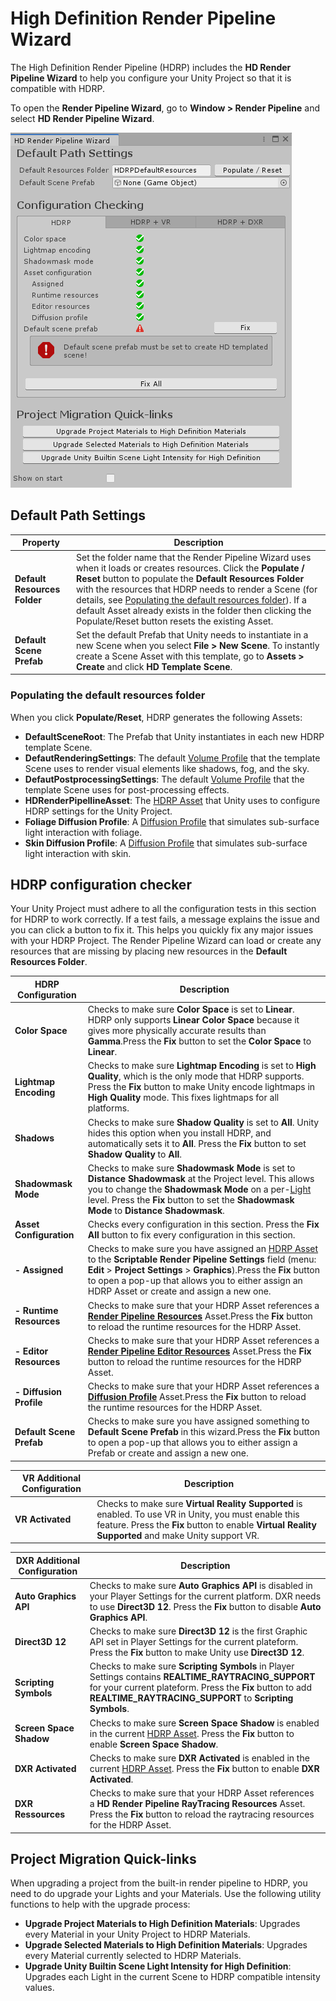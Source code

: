 # High Definition Render Pipeline Wizard

The High Definition Render Pipeline (HDRP) includes the **HD Render Pipeline Wizard** to help you configure your Unity Project so that it is compatible with HDRP. 

To open the **Render Pipeline Wizard**, go to **Window > Render Pipeline** and select **HD Render Pipeline Wizard**.

![](Images/RenderPipelineWizard1.png)

## Default Path Settings

| **Property**                 | **Description**                                              |
| ---------------------------- | ------------------------------------------------------------ |
| **Default Resources Folder** | Set the folder name that the Render Pipeline Wizard uses when it loads or creates resources. Click the **Populate / Reset** button to populate the **Default Resources Folder** with the resources that HDRP needs to render a Scene (for details, see [Populating the default resources folder](#PopulatingFolder)). If a default Asset already exists in the folder then clicking the Populate/Reset button resets the existing Asset. |
| **Default Scene Prefab**     | Set the default Prefab that Unity needs to instantiate in a new Scene when you select **File > New Scene**. To instantly create a Scene Asset with this template, go to **Assets > Create** and click **HD Template Scene**. |

### Populating the default resources folder

When you click **Populate/Reset**, HDRP generates the following Assets:

- **DefaultSceneRoot**: The Prefab that Unity instantiates in each new HDRP template Scene.
- **DefautRenderingSettings**: The default [Volume Profile](Volume-Profile.html) that the template Scene uses to render visual elements like shadows, fog, and the sky.
- **DefautPostprocessingSettings**: The default [Volume Profile](Volume-Profile.html) that the template Scene uses for post-processing effects.
- **HDRenderPipellineAsset**: The [HDRP Asset](HDRP-Asset.html) that Unity uses to configure HDRP settings for the Unity Project.
- **Foliage Diffusion Profile**: A [Diffusion Profile](Diffusion-Profile.html) that simulates sub-surface light interaction with foliage.
- **Skin Diffusion Profile**: A [Diffusion Profile](Diffusion-Profile.html) that simulates sub-surface light interaction with skin.

## HDRP configuration checker

Your Unity Project must adhere to all the configuration tests in this section for HDRP to work correctly. If a test fails, a message explains the issue and you can click a button to fix it. This helps you quickly fix any major issues with your HDRP Project. The Render Pipeline Wizard can load or create any resources that are missing by placing new resources in the **Default Resources Folder**.

| **HDRP Configuration**           | **Description**                                              |
| -------------------------------- | ------------------------------------------------------------ |
| **Color Space**                  | Checks to make sure **Color Space** is set to **Linear**. HDRP only supports **Linear Color Space** because it gives more physically accurate results than **Gamma**.Press the **Fix** button to set the **Color Space** to **Linear**. |
| **Lightmap Encoding**            | Checks to make sure **Lightmap Encoding** is set to **High Quality**, which is the only mode that HDRP supports. Press the **Fix** button to make Unity encode lightmaps in **High Quality** mode. This fixes lightmaps for all platforms. |
| **Shadows**                      | Checks to make sure **Shadow Quality** is set to **All**. Unity hides this option when you install HDRP, and automatically sets it to **All**. Press the **Fix** button to set **Shadow Quality** to **All**. |
| **Shadowmask Mode**              | Checks to make sure **Shadowmask Mode** is set to **Distance Shadowmask** at the Project level. This allows you to change the **Shadowmask Mode** on a per-[Light](Light-Component.html) level. Press the **Fix** button to set the **Shadowmask Mode** to **Distance Shadowmask**. |
| **Asset Configuration**          | Checks every configuration in this section. Press the **Fix All** button to fix every configuration in this section. |
| **- Assigned**                   | Checks to make sure you have assigned an [HDRP Asset](HDRP-Asset.html) to the **Scriptable Render Pipeline Settings** field (menu: **Edit** > **Project Settings** > **Graphics**).Press the **Fix** button to open a pop-up that allows you to either assign an HDRP Asset or create and assign a new one. |
| **- Runtime Resources**          | Checks to make sure that your HDRP Asset references a [**Render Pipeline Resources**](HDRP-Asset.html#GeneralProperties) Asset.Press the **Fix** button to reload the runtime resources for the HDRP Asset. |
| **- Editor Resources**           | Checks to make sure that your HDRP Asset references a [**Render Pipeline Editor Resources**](HDRP-Asset.html#GeneralProperties)  Asset.Press the **Fix** button to reload the runtime resources for the HDRP Asset. |
| **- Diffusion Profile**          | Checks to make sure that your HDRP Asset references a [**Diffusion Profile**](Diffusion-Profile.html) Asset.Press the **Fix** button to reload the runtime resources for the HDRP Asset. |
| **Default Scene Prefab**         | Checks to make sure you have assigned something to **Default Scene Prefab** in this wizard.Press the **Fix** button to open a pop-up that allows you to either assign a Prefab or create and assign a new one. |

| **VR Additional Configuration**  | **Description**                                              |
| -------------------------------- | ------------------------------------------------------------ |
| **VR Activated**                 | Checks to make sure **Virtual Reality Supported** is enabled. To use VR in Unity, you must enable this feature. Press the **Fix** button to enable **Virtual Reality Supported** and make Unity support VR. |

| **DXR Additional Configuration** | **Description**                                              |
| -------------------------------- | ------------------------------------------------------------ |
| **Auto Graphics API**            | Checks to make sure **Auto Graphics API** is disabled in your Player Settings for the current platform. DXR needs to use **Direct3D 12**. Press the **Fix** button to disable **Auto Graphics API**. |
| **Direct3D 12**                  | Checks to make sure **Direct3D 12** is the first Graphic API set in Player Settings for the current plateform. Press the **Fix** button to make Unity use **Direct3D 12**. |
| **Scripting Symbols**            | Checks to make sure **Scripting Symbols** in Player Settings contains **REALTIME_RAYTRACING_SUPPORT** for your current plateform. Press the **Fix** button to add **REALTIME_RAYTRACING_SUPPORT** to **Scripting Symbols**. |
| **Screen Space Shadow**          | Checks to make sure **Screen Space Shadow** is enabled in the current [HDRP Asset](HDRP-Asset.html). Press the **Fix** button to enable **Screen Space Shadow**. |
| **DXR Activated**                | Checks to make sure **DXR Activated** is enabled in the current [HDRP Asset](HDRP-Asset.html). Press the **Fix** button to enable **DXR Activated**. |
| **DXR Ressources**               | Checks to make sure that your HDRP Asset references a **HD Render Pipeline RayTracing Resources**  Asset. Press the **Fix** button to reload the raytracing resources for the HDRP Asset. |

## Project Migration Quick-links

When upgrading a project from the built-in render pipeline to HDRP, you need to do upgrade your Lights and your Materials. Use the  following utility functions to help with the upgrade process:

- **Upgrade Project Materials to High Definition Materials**: Upgrades every Material in your Unity Project to HDRP Materials.
- **Upgrade Selected Materials to High Definition Materials**: Upgrades every Material currently selected to HDRP Materials.
- **Upgrade Unity Builtin Scene Light Intensity for High Definition**: Upgrades each Light in the current Scene to HDRP compatible intensity values.

